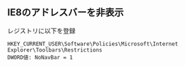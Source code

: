 ﻿## IE8のアドレスバーを非表示

レジストリに以下を登録

	HKEY_CURRENT_USER\Software\Policies\Microsoft\Internet Explorer\Toolbars\Restrictions
	DWORD値: NoNavBar = 1
